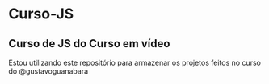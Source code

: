 # Curso-JS
## Curso de JS do Curso em vídeo

Estou utilizando este repositório para armazenar os projetos feitos no curso do @gustavoguanabara
